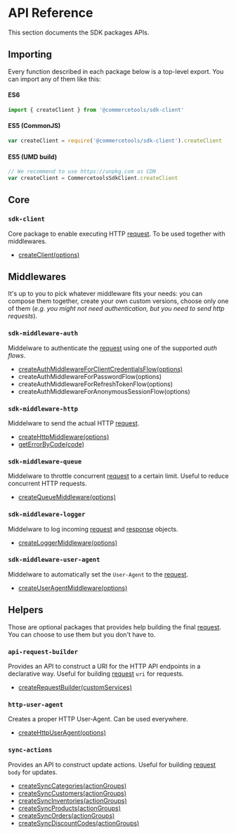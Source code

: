 # API Reference

This section documents the SDK packages APIs.

## Importing

Every function described in each package below is a top-level export. You can import any of them like this:

#### ES6

```js
import { createClient } from '@commercetools/sdk-client'
```

#### ES5 (CommonJS)

```js
var createClient = require('@commercetools/sdk-client').createClient
```

#### ES5 (UMD build)

```js
// We recommend to use https://unpkg.com as CDN
var createClient = CommercetoolsSdkClient.createClient
```


## Core

### `sdk-client`
Core package to enable executing HTTP [request](/sdk/Glossary.md#clientrequest). To be used together with middlewares.

* [createClient(options)](/sdk/api/sdkClient.md#createclient)


## Middlewares
It's up to you to pick whatever middleware fits your needs: you can compose them together, create your own custom versions, choose only one of them (_e.g. you might not need authentication, but you need to send http requests_).

### `sdk-middleware-auth`
Middelware to authenticate the [request](/sdk/Glossary.md#clientrequest) using one of the supported _auth flows_.

* [createAuthMiddlewareForClientCredentialsFlow(options)](/sdk/api/sdkMiddlewareAuth.md#createauthmiddlewareforclientcredentialsflowoptions)
* createAuthMiddlewareForPasswordFlow(options)
* createAuthMiddlewareForRefreshTokenFlow(options)
* createAuthMiddlewareForAnonymousSessionFlow(options)

### `sdk-middleware-http`
Middelware to send the actual HTTP [request](/sdk/Glossary.md#clientrequest).

* [createHttpMiddleware(options)](/sdk/api/sdkMiddlewareHttp.md#createhttpmiddlewareoptions)
* [getErrorByCode(code)](/sdk/api/sdkMiddlewareHttp.md#geterrorbycode)

### `sdk-middleware-queue`
Middelware to throttle concurrent [request](/sdk/Glossary.md#clientrequest) to a certain limit. Useful to reduce concurrent HTTP requests.

* [createQueueMiddleware(options)](/sdk/api/sdkMiddlewareQueue.md#createqueuemiddlewareoptions)

### `sdk-middleware-logger`
Middelware to log incoming [request](/sdk/Glossary.md#clientrequest) and [response](/sdk/Glossary.md#clientrequest) objects.

* [createLoggerMiddleware(options)](/sdk/api/sdkMiddlewareLogger.md#createloggermiddlewareoptions)

### `sdk-middleware-user-agent`
Middelware to automatically set the `User-Agent` to the [request](/sdk/Glossary.md#clientrequest).

* [createUserAgentMiddleware(options)](/sdk/api/sdkMiddlewareUserAgent.md#createuseragentmiddlewareoptions)


## Helpers
Those are optional packages that provides help building the final [request](/sdk/Glossary.md#clientrequest). You can choose to use them but you don't have to.

### `api-request-builder`
Provides an API to construct a URI for the HTTP API endpoints in a declarative way. Useful for building [request](/sdk/Glossary.md#clientrequest) `uri` for requests.

* [createRequestBuilder(customServices)](/sdk/api/apiRequestBuilder.md#createrequestbuildercustomservices)

### `http-user-agent`
Creates a proper HTTP User-Agent. Can be used everywhere.

* [createHttpUserAgent(options)](/sdk/api/httpUserAgent.md#createhttpuseragentoptions)

### `sync-actions`
Provides an API to construct update actions. Useful for building [request](/sdk/Glossary.md#clientrequest) `body` for updates.

* [createSyncCategories(actionGroups)](/sdk/api/syncActions.md#createsynccategoriesactiongroups)
* [createSyncCustomers(actionGroups)](/sdk/api/syncActions.md#createsynccustomersactiongroups)
* [createSyncInventories(actionGroups)](/sdk/api/syncActions.md#createsyncinventoriesactiongroups)
* [createSyncProducts(actionGroups)](/sdk/api/syncActions.md#createsyncproductsactiongroups)
* [createSyncOrders(actionGroups)](/sdk/api/syncActions.md#createsyncordersactiongroups)
* [createSyncDiscountCodes(actionGroups)](/sdk/api/syncActions.md#createsyncdiscountcodesactiongroups)
